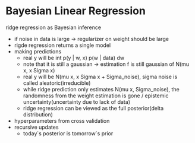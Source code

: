 # Bayesian Linear Regression

ridge regression as Bayesian inference
- if noise in data is large -> regularizer on weight should be large
- rigde regression returns a single model
- making predictions
  - real y will be int p(y | w, x) p(w | data) dw
  - note that it is still a gaussian -> estimation f is still gaussian of N(mu x, x Sigma x)
  - real y will be N(mu x, x Sigma x + Sigma_noise), sigma noise is called aleatoric(irreducible)
  - while ridge prediction only estimates N(mu x, Sigma_noise), the randomness from the weight estimation is gone / epistemic uncertainty(uncertainty due to lack of data)
  - ridge regression can be viewed as the full posterior(delta distribution)
- hyperparameters from cross validation
- recursive updates
  - today\`s posterior is tomorrow\`s prior